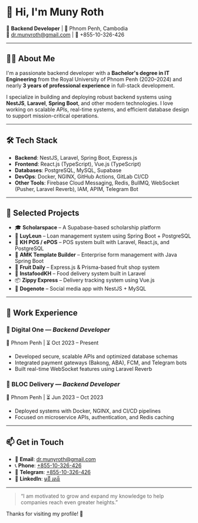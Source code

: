 # 👋 Hi, I'm Muny Roth

🎯 **Backend Developer** | 📍 Phnom Penh, Cambodia  
📧 dr.munyroth@gmail.com | 📱 +855-10-326-426

---

## 👨‍💻 About Me

I'm a passionate backend developer with a **Bachelor's degree in IT Engineering** from the Royal University of Phnom Penh (2020–2024) and nearly **3 years of professional experience** in full-stack development.

I specialize in building and deploying robust backend systems using **NestJS**, **Laravel**, **Spring Boot**, and other modern technologies. I love working on scalable APIs, real-time systems, and efficient database design to support mission-critical operations.

---

## 🛠️ Tech Stack

- **Backend**: NestJS, Laravel, Spring Boot, Express.js
- **Frontend**: React.js (TypeScript), Vue.js (TypeScript)
- **Databases**: PostgreSQL, MySQL, Supabase
- **DevOps**: Docker, NGINX, GitHub Actions, GitLab CI/CD
- **Other Tools**: Firebase Cloud Messaging, Redis, BullMQ, WebSocket (Pusher, Laravel Reverb), IAM, APIM, Telegram Bot

---

## 🧩 Selected Projects

- 🎓 **Scholarspace** – A Supabase-based scholarship platform
- 💸 **LuyLeun** – Loan management system using Spring Boot + PostgreSQL
- 🛒 **KH POS / ePOS** – POS system built with Laravel, React.js, and PostgreSQL
- 🧾 **AMK Template Builder** – Enterprise form management with Java Spring Boot
- 🍇 **Fruit Daily** – Express.js & Prisma-based fruit shop system
- 🍔 **InstafoodKH** – Food delivery system built in Laravel
- 📦 **Zippy Express** – Delivery tracking system using Vue.js
- 💬 **Dogenote** – Social media app with NestJS + MySQL

---

## 💼 Work Experience

### 🔹 Digital One — *Backend Developer*
📍 Phnom Penh | ⏳ Oct 2023 – Present
- Developed secure, scalable APIs and optimized database schemas
- Integrated payment gateways (Bakong, ABA), FCM, and Telegram bots
- Built real-time WebSocket features using Laravel Reverb

### 🔹 BLOC Delivery — *Backend Developer*
📍 Phnom Penh | ⏳ Jun 2023 – Oct 2023
- Deployed systems with Docker, NGINX, and CI/CD pipelines
- Focused on microservice APIs, authentication, and Redis caching

---

## 📫 Get in Touch

- 📧 **Email**: [dr.munyroth@gmail.com](mailto:dr.munyroth@gmail.com)
- 📞 **Phone**: [+855-10-326-426](tel:+85510326426)
- 💬 **Telegram**: [+855-10-326-426](https://t.me/munyroth)
- 💼 **LinkedIn**: [មុនី រតន៍](https://linkedin.com/in/munyroth)

---

> “I am motivated to grow and expand my knowledge to help companies reach even greater heights.”

Thanks for visiting my profile! 🌟